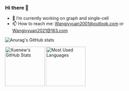 
  
### Hi there 👋
- 🔭 I’m currently working on graph and single-cell
- 📫 How to reach me: [Wangjvyuan2001@outlook.com](mailto:Wangjvyuan2001@outlook.com) or [Wangjvyuan2021@163.com](mailto:Wangjvyuan2021@163.com)

![Anurag's GitHub stats]()

<img height="130px" src="https://github-readme-stats.vercel.app/api?username=EternityJune25&hide=stars,prs&show_icons=true&theme=radical&include_all_commits=true&show_owner=true&rank_icon=github&count_private=true&bg_color=45,ff7979,ffd479,fffc79,73fa79" alt="Xuenew's GitHub Stats">
<img height="130px" src="https://github-readme-stats.vercel.app/api/top-langs?username=EternityJune25&hide_title=true&layout=compact&theme=graywhite&hide_border=true&bg_color=45,fffc79,73fa79,75f0db" alt="Most Used Languages">

